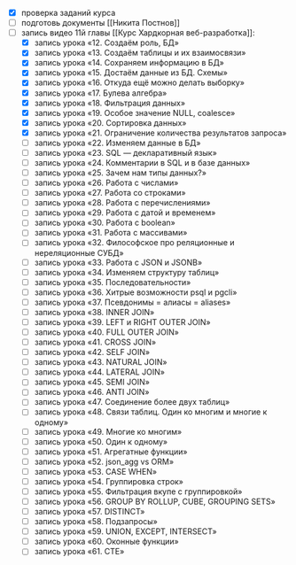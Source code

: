 - [x] проверка заданий курса
- [ ] подготовь документы [[Никита Постнов]]
- [ ] запись видео 11й главы [[Курс Хардкорная веб-разработка]]:
	- [x] запись урока «12. Создаём роль, БД»
	- [x] запись урока «13. Создаём таблицы и их взаимосвязи»
	- [x] запись урока «14. Сохраняем информацию в БД»
	- [x] запись урока «15. Достаём данные из БД. Схемы»
	- [x] запись урока «16. Откуда ещё можно делать выборку»
	- [x] запись урока «17. Булева алгебра»
	- [x] запись урока «18. Фильтрация данных»
	- [x] запись урока «19. Особое значение NULL, coalesce»
	- [x] запись урока «20. Сортировка данных»
	- [x] запись урока «21. Ограничение количества результатов запроса»
	- [ ] запись урока «22. Изменяем данные в БД»
	- [ ] запись урока «23. SQL — декларативный язык»
	- [ ] запись урока «24. Комментарии в SQL и в базе данных»
	- [ ] запись урока «25. Зачем нам типы данных?»
	- [ ] запись урока «26. Работа с числами»
	- [ ] запись урока «27. Работа со строками»
	- [ ] запись урока «28. Работа с перечислениями»
	- [ ] запись урока «29. Работа с датой и временем»
	- [ ] запись урока «30. Работа с boolean»
	- [ ] запись урока «31. Работа с массивами»
	- [ ] запись урока «32. Философское про реляционные и нереляционные СУБД»
	- [ ] запись урока «33. Работа с JSON и JSONB»
	- [ ] запись урока «34. Изменяем структуру таблиц»
	- [ ] запись урока «35. Последовательности»
	- [ ] запись урока «36. Хитрые возможности psql и pgcli»
	- [ ] запись урока «37. Псевдонимы = алиасы = aliases»
	- [ ] запись урока «38. INNER JOIN»
	- [ ] запись урока «39. LEFT и RIGHT OUTER JOIN»
	- [ ] запись урока «40. FULL OUTER JOIN»
	- [ ] запись урока «41. CROSS JOIN»
	- [ ] запись урока «42. SELF JOIN»
	- [ ] запись урока «43. NATURAL JOIN»
	- [ ] запись урока «44. LATERAL JOIN»
	- [ ] запись урока «45. SEMI JOIN»
	- [ ] запись урока «46. ANTI JOIN»
	- [ ] запись урока «47. Соединение более двух таблиц»
	- [ ] запись урока «48. Связи таблиц. Один ко многим и многие к одному»
	- [ ] запись урока «49. Многие ко многим»
	- [ ] запись урока «50. Один к одному»
	- [ ] запись урока «51. Агрегатные функции»
	- [ ] запись урока «52. json_agg vs ORM»
	- [ ] запись урока «53. CASE WHEN»
	- [ ] запись урока «54. Группировка строк»
	- [ ] запись урока «55. Фильтрация вкупе с группировкой»
	- [ ] запись урока «56. GROUP BY ROLLUP, CUBE, GROUPING SETS»
	- [ ] запись урока «57. DISTINCT»
	- [ ] запись урока «58. Подзапросы»
	- [ ] запись урока «59. UNION, EXCEPT, INTERSECT»
	- [ ] запись урока «60. Оконные функции»
	- [ ] запись урока «61. CTE»